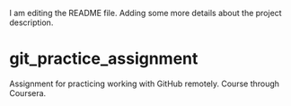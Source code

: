 I am editing the README file. Adding some more details about the project 
description.

# git_practice_assignment
Assignment for practicing working with GitHub remotely. Course through Coursera.

